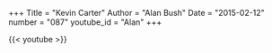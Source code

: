 +++
Title = "Kevin Carter"
Author = "Alan Bush"
Date = "2015-02-12"
number = "087"
youtube_id = "Alan"
+++

{{< youtube >}}
